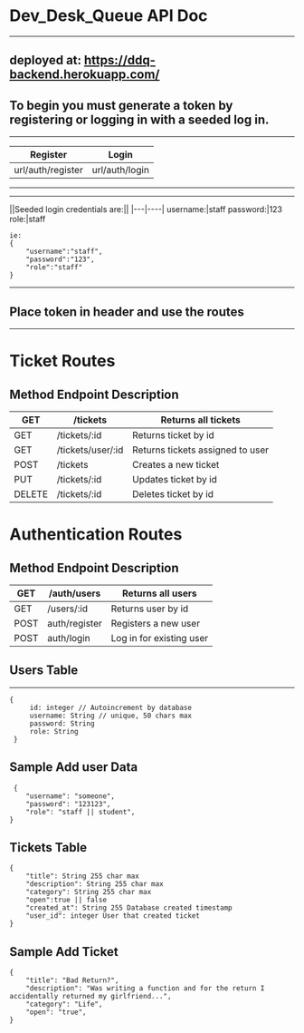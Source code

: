 # Dev_Desk_Queue  API Doc
-------
## deployed at: https://ddq-backend.herokuapp.com/
## To begin you must generate a token by registering or logging in with a seeded log in.

___


|Register|Login|
|---|---|
|url/auth/register | url/auth/login|
-----
----------

||Seeded login credentials are:||
|---|----|
username:|staff
password:|123
role:|staff
```
ie:
{
    "username":"staff",
    "password":"123",
    "role":"staff"
}
```
---
## Place token in header and use the routes
---


# Ticket Routes
## Method	Endpoint	Description


| GET    | /tickets          | Returns all tickets              |
| ------ | ----------------- |-------------- 
| GET    | /tickets/:id      | Returns ticket by id             |
| GET    | /tickets/user/:id | Returns tickets assigned to user |
| POST   | /tickets          | Creates a new ticket             |
| PUT    | /tickets/:id      | Updates ticket by id             |
| DELETE | /tickets/:id      | Deletes ticket by id             |

# Authentication Routes
## Method	Endpoint	Description

| GET  | /auth/users   | Returns all users        |
| ---- | ------------- | ------------------------ |
| GET  | /users/:id    | Returns user by id       |
| POST | auth/register | Registers a new user     |
| POST | auth/login    | Log in for existing user |

## Users Table
--------------

```
{
     id: integer // Autoincrement by database
     username: String // unique, 50 chars max
     password: String
     role: String 
 }
 ```

## Sample Add user Data
```
 {
    "username": "someone",
    "password": "123123",
    "role": "staff || student",
}
```

## Tickets Table
```
{
    "title": String 255 char max
    "description": String 255 char max
    "category": String 255 char max
    "open":true || false
    "created_at": String 255 Database created timestamp
    "user_id": integer User that created ticket
}
```

## Sample Add Ticket
```
{
    "title": "Bad Return?",
    "description": "Was writing a function and for the return I accidentally returned my girlfriend...",
    "category": "Life",
    "open": "true",
}
```